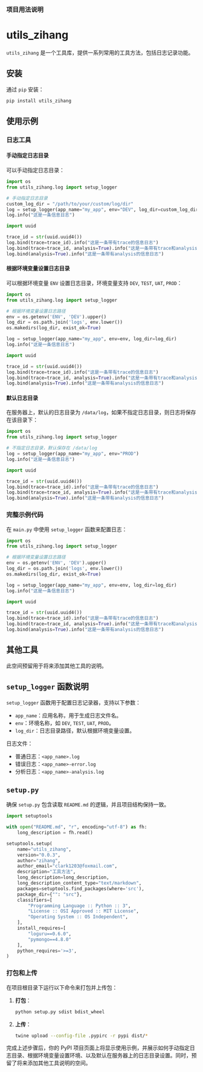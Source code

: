 ### 项目用法说明

# utils_zihang

`utils_zihang` 是一个工具库，提供一系列常用的工具方法，包括日志记录功能。

## 安装

通过 `pip` 安装：

```bash
pip install utils_zihang
```

## 使用示例

### 日志工具

#### 手动指定日志目录

可以手动指定日志目录：

```python
import os
from utils_zihang.log import setup_logger

# 手动指定日志目录
custom_log_dir = "/path/to/your/custom/log/dir"
log = setup_logger(app_name="my_app", env="DEV", log_dir=custom_log_dir)
log.info("这是一条信息日志")

import uuid

trace_id = str(uuid.uuid4())
log.bind(trace=trace_id).info("这是一条带有trace的信息日志")
log.bind(trace=trace_id, analysis=True).info("这是一条带有trace和analysis的信息日志")
log.bind(analysis=True).info("这是一条带有analysis的信息日志")
```

#### 根据环境变量设置日志目录

可以根据环境变量 `ENV` 设置日志目录，环境变量支持 `DEV`, `TEST`, `UAT`, `PROD`：

```python
import os
from utils_zihang.log import setup_logger

# 根据环境变量设置日志路径
env = os.getenv('ENV', 'DEV').upper()
log_dir = os.path.join('logs', env.lower())
os.makedirs(log_dir, exist_ok=True)

log = setup_logger(app_name="my_app", env=env, log_dir=log_dir)
log.info("这是一条信息日志")

import uuid

trace_id = str(uuid.uuid4())
log.bind(trace=trace_id).info("这是一条带有trace的信息日志")
log.bind(trace=trace_id, analysis=True).info("这是一条带有trace和analysis的信息日志")
log.bind(analysis=True).info("这是一条带有analysis的信息日志")
```

#### 默认日志目录

在服务器上，默认的日志目录为 `/data/log`，如果不指定日志目录，则日志将保存在该目录下：

```python
import os
from utils_zihang.log import setup_logger

# 不指定日志目录，默认保存在 /data/log
log = setup_logger(app_name="my_app", env="PROD")
log.info("这是一条信息日志")

import uuid

trace_id = str(uuid.uuid4())
log.bind(trace=trace_id).info("这是一条带有trace的信息日志")
log.bind(trace=trace_id, analysis=True).info("这是一条带有trace和analysis的信息日志")
log.bind(analysis=True).info("这是一条带有analysis的信息日志")
```

### 完整示例代码

在 `main.py` 中使用 `setup_logger` 函数来配置日志：

```python
import os
from utils_zihang.log import setup_logger

# 根据环境变量设置日志路径
env = os.getenv('ENV', 'DEV').upper()
log_dir = os.path.join('logs', env.lower())
os.makedirs(log_dir, exist_ok=True)

log = setup_logger(app_name="my_app", env=env, log_dir=log_dir)
log.info("这是一条信息日志")

import uuid

trace_id = str(uuid.uuid4())
log.bind(trace=trace_id).info("这是一条带有trace的信息日志")
log.bind(trace=trace_id, analysis=True).info("这是一条带有trace和analysis的信息日志")
log.bind(analysis=True).info("这是一条带有analysis的信息日志")
```

## 其他工具

此空间预留用于将来添加其他工具的说明。

## `setup_logger` 函数说明

`setup_logger` 函数用于配置日志记录器，支持以下参数：

- `app_name`：应用名称，用于生成日志文件名。
- `env`：环境名称，如 `DEV`, `TEST`, `UAT`, `PROD`。
- `log_dir`：日志目录路径，默认根据环境变量设置。

日志文件：

- 普通日志：`<app_name>.log`
- 错误日志：`<app_name>-error.log`
- 分析日志：`<app_name>-analysis.log`

## `setup.py`

确保 `setup.py` 包含读取 `README.md` 的逻辑，并且项目结构保持一致。

```python
import setuptools

with open("README.md", "r", encoding="utf-8") as fh:
    long_description = fh.read()

setuptools.setup(
    name="utils_zihang",
    version="0.0.3",
    author="zihang",
    author_email="clark1203@foxmail.com",
    description="工具方法",
    long_description=long_description,
    long_description_content_type="text/markdown",
    packages=setuptools.find_packages(where='src'),
    package_dir={"": "src"},
    classifiers=[
        "Programming Language :: Python :: 3",
        "License :: OSI Approved :: MIT License",
        "Operating System :: OS Independent",
    ],
    install_requires=[
        "loguru==0.6.0",
        "pymongo==4.8.0"
    ],
    python_requires='>=3',
)
```

### 打包和上传

在项目根目录下运行以下命令来打包并上传包：

1. **打包**：

    ```sh
    python setup.py sdist bdist_wheel
    ```

2. **上传**：

    ```sh
    twine upload --config-file .pypirc -r pypi dist/*
    ```

完成上述步骤后，你的 PyPI 项目页面上将显示使用示例，并展示如何手动指定日志目录、根据环境变量设置环境、以及默认在服务器上的日志目录设置。同时，预留了将来添加其他工具说明的空间。